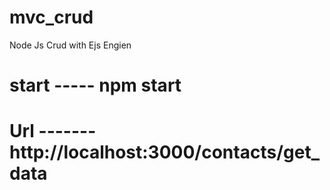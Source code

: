 # mvc_crud
Node Js Crud with Ejs Engien
# start ----- npm start
# Url ------- http://localhost:3000/contacts/get_data
